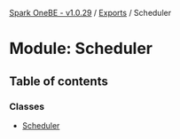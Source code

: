[Spark OneBE - v1.0.29](../README.md) / [Exports](../modules.md) / Scheduler

# Module: Scheduler

## Table of contents

### Classes

- [Scheduler](../classes/Scheduler.Scheduler-1.md)
